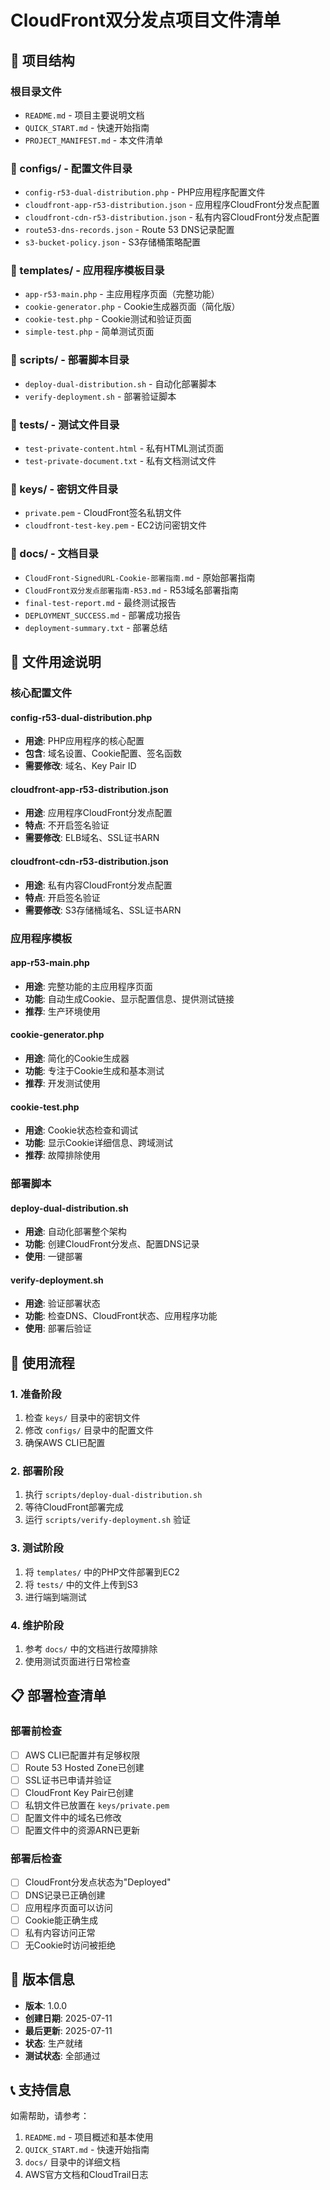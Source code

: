 # CloudFront双分发点项目文件清单

## 📁 项目结构

### 根目录文件
- `README.md` - 项目主要说明文档
- `QUICK_START.md` - 快速开始指南
- `PROJECT_MANIFEST.md` - 本文件清单

### 📂 configs/ - 配置文件目录
- `config-r53-dual-distribution.php` - PHP应用程序配置文件
- `cloudfront-app-r53-distribution.json` - 应用程序CloudFront分发点配置
- `cloudfront-cdn-r53-distribution.json` - 私有内容CloudFront分发点配置
- `route53-dns-records.json` - Route 53 DNS记录配置
- `s3-bucket-policy.json` - S3存储桶策略配置

### 📂 templates/ - 应用程序模板目录
- `app-r53-main.php` - 主应用程序页面（完整功能）
- `cookie-generator.php` - Cookie生成器页面（简化版）
- `cookie-test.php` - Cookie测试和验证页面
- `simple-test.php` - 简单测试页面

### 📂 scripts/ - 部署脚本目录
- `deploy-dual-distribution.sh` - 自动化部署脚本
- `verify-deployment.sh` - 部署验证脚本

### 📂 tests/ - 测试文件目录
- `test-private-content.html` - 私有HTML测试页面
- `test-private-document.txt` - 私有文档测试文件

### 📂 keys/ - 密钥文件目录
- `private.pem` - CloudFront签名私钥文件
- `cloudfront-test-key.pem` - EC2访问密钥文件

### 📂 docs/ - 文档目录
- `CloudFront-SignedURL-Cookie-部署指南.md` - 原始部署指南
- `CloudFront双分发点部署指南-R53.md` - R53域名部署指南
- `final-test-report.md` - 最终测试报告
- `DEPLOYMENT_SUCCESS.md` - 部署成功报告
- `deployment-summary.txt` - 部署总结

## 🔧 文件用途说明

### 核心配置文件

#### config-r53-dual-distribution.php
- **用途**: PHP应用程序的核心配置
- **包含**: 域名设置、Cookie配置、签名函数
- **需要修改**: 域名、Key Pair ID

#### cloudfront-app-r53-distribution.json
- **用途**: 应用程序CloudFront分发点配置
- **特点**: 不开启签名验证
- **需要修改**: ELB域名、SSL证书ARN

#### cloudfront-cdn-r53-distribution.json
- **用途**: 私有内容CloudFront分发点配置
- **特点**: 开启签名验证
- **需要修改**: S3存储桶域名、SSL证书ARN

### 应用程序模板

#### app-r53-main.php
- **用途**: 完整功能的主应用程序页面
- **功能**: 自动生成Cookie、显示配置信息、提供测试链接
- **推荐**: 生产环境使用

#### cookie-generator.php
- **用途**: 简化的Cookie生成器
- **功能**: 专注于Cookie生成和基本测试
- **推荐**: 开发测试使用

#### cookie-test.php
- **用途**: Cookie状态检查和调试
- **功能**: 显示Cookie详细信息、跨域测试
- **推荐**: 故障排除使用

### 部署脚本

#### deploy-dual-distribution.sh
- **用途**: 自动化部署整个架构
- **功能**: 创建CloudFront分发点、配置DNS记录
- **使用**: 一键部署

#### verify-deployment.sh
- **用途**: 验证部署状态
- **功能**: 检查DNS、CloudFront状态、应用程序功能
- **使用**: 部署后验证

## 🚀 使用流程

### 1. 准备阶段
1. 检查 `keys/` 目录中的密钥文件
2. 修改 `configs/` 目录中的配置文件
3. 确保AWS CLI已配置

### 2. 部署阶段
1. 执行 `scripts/deploy-dual-distribution.sh`
2. 等待CloudFront部署完成
3. 运行 `scripts/verify-deployment.sh` 验证

### 3. 测试阶段
1. 将 `templates/` 中的PHP文件部署到EC2
2. 将 `tests/` 中的文件上传到S3
3. 进行端到端测试

### 4. 维护阶段
1. 参考 `docs/` 中的文档进行故障排除
2. 使用测试页面进行日常检查

## 📋 部署检查清单

### 部署前检查
- [ ] AWS CLI已配置并有足够权限
- [ ] Route 53 Hosted Zone已创建
- [ ] SSL证书已申请并验证
- [ ] CloudFront Key Pair已创建
- [ ] 私钥文件已放置在 `keys/private.pem`
- [ ] 配置文件中的域名已修改
- [ ] 配置文件中的资源ARN已更新

### 部署后检查
- [ ] CloudFront分发点状态为"Deployed"
- [ ] DNS记录已正确创建
- [ ] 应用程序页面可以访问
- [ ] Cookie能正确生成
- [ ] 私有内容访问正常
- [ ] 无Cookie时访问被拒绝

## 🔄 版本信息

- **版本**: 1.0.0
- **创建日期**: 2025-07-11
- **最后更新**: 2025-07-11
- **状态**: 生产就绪
- **测试状态**: 全部通过

## 📞 支持信息

如需帮助，请参考：
1. `README.md` - 项目概述和基本使用
2. `QUICK_START.md` - 快速开始指南
3. `docs/` 目录中的详细文档
4. AWS官方文档和CloudTrail日志
